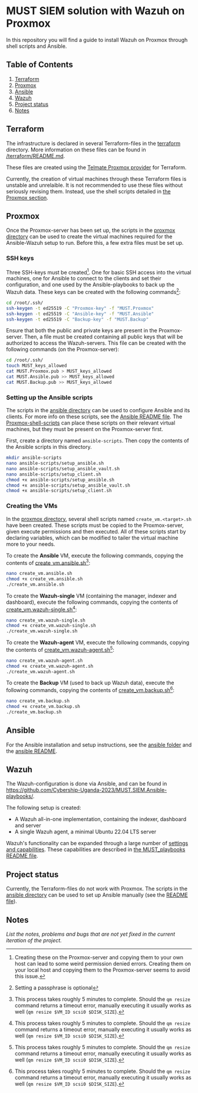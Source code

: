 # MUST SIEM solution with Wazuh on Proxmox

In this repository you will find a guide to install Wazuh on Proxmox through shell scripts and Ansible.

## Table of Contents

1. [Terraform](#terraform)
2. [Proxmox](#proxmox)
3. [Ansible](#ansible)
4. [Wazuh](#wazuh)
5. [Project status](#project-status)
6. [Notes](#notes)

## Terraform

The infrastructure is declared in several Terraform-files in the [terraform](/terraform/) directory. 
More information on these files can be found in [/terraform/README.md](/terraform/README.md).

These files are created using the [Telmate Proxmox provider](https://registry.terraform.io/providers/Telmate/proxmox/latest/docs)
for Terraform.

Currently, the creation of virtual machines through these Terraform files is unstable and unrelaible.
It is not recommended to use these files without seriously revising them.
Instead, use the shell scripts detailed in [the Proxmox section](#proxmox).


## Proxmox

Once the Proxmox-server has been set up, the scripts in the [proxmox directory](/proxmox/) can be used to create the virtual machines required for the Ansible-Wazuh setup to run. 
Before this, a few extra files must be set up.

### SSH keys

Three SSH-keys must be created[^12]. 
One for basic SSH access into the virtual machines,
one for Ansible to connect to the clients and set their configuration,
and one used by the Ansible-playbooks to back up the Wazuh data.
These keys can be created with the following commands[^10]:

```Bash
cd /root/.ssh/
ssh-keygen -t ed25519 -C "Proxmox-key" -f "MUST.Proxmox"
ssh-keygen -t ed25519 -C "Ansible-key" -f "MUST.Ansible"
ssh-keygen -t ed25519 -C "Backup-key" -f "MUST.Backup"
```

Ensure that both the public and private keys are present in the Proxmox-server.
Then, a file must be created containing all public keys that will be authorized to access the Wazuh-servers.
This file can be created with the following commands (on the Proxmox-server):
```Bash
cd /root/.ssh/
touch MUST_keys_allowed
cat MUST.Proxmox.pub > MUST_keys_allowed
cat MUST.Ansible.pub >> MUST_keys_allowed
cat MUST.Backup.pub >> MUST_keys_allowed
```

### Setting up the Ansible scripts

The scripts in the [ansible directory](/ansible/) can be used to configure Ansible and its clients.
For more info on these scripts, see the [Ansible README file](/ansible/README.md).
The [Proxmox-shell-scripts](/proxmox/) can place these scripts on their relevant virtual machines,
but they must be present on the Proxmox-server first.

First, create a directory named `ansible-scripts`.
Then copy the contents of the Ansible scripts in this directory.

```Bash
mkdir ansible-scripts
nano ansible-scripts/setup_ansible.sh
nano ansible-scripts/setup_ansible_vault.sh
nano ansible-scripts/setup_client.sh
chmod +x ansible-scripts/setup_ansible.sh
chmod +x ansible-scripts/setup_ansible_vault.sh
chmod +x ansible-scripts/setup_client.sh
```

### Creating the VMs

In the [proxmox directory](/proxmox/), several shell scripts named `create_vm.<target>.sh` have been created.
These scripts must be copied to the Proxmox-server, given execute permissions and then executed.
All of these scripts start by declaring variables, which can be modified to tailer the virtual machine more to your needs.

To create the **Ansible** VM, execute the following commands, copying the contents of [create_vm.ansible.sh](/proxmox/create_vm.ansible.sh)[^11]:

```Bash
nano create_vm.ansible.sh
chmod +x create_vm.ansible.sh
./create_vm.ansible.sh
```

To create the **Wazuh-single** VM (containing the manager, indexer and dashboard), execute the following commands, copying the contents of [create_vm.wazuh-single.sh](/proxmox/create_vm.wazuh-single.sh)[^11]:

```Bash
nano create_vm.wazuh-single.sh
chmod +x create_vm.wazuh-single.sh
./create_vm.wazuh-single.sh
```

To create the **Wazuh-agent** VM, execute the following commands, copying the contents of [create_vm.wazuh-agent.sh](/proxmox/create_vm.wazuh-agent.sh)[^11]:

```Bash
nano create_vm.wazuh-agent.sh
chmod +x create_vm.wazuh-agent.sh
./create_vm.wazuh-agent.sh
```

To create the **Backup** VM (used to back up Wazuh data), execute the following commands, copying the contents of [create_vm.backup.sh](/proxmox/create_vm.backup.sh)[^11]:

```Bash
nano create_vm.backup.sh
chmod +x create_vm.backup.sh
./create_vm.backup.sh
```

## Ansible

For the Ansible installation and setup instructions, see the [ansible folder](/ansible/) and the [ansible README](/ansible/README.md).

## Wazuh

The Wazuh-configuration is done via Ansible, and can be found in https://github.com/Cybership-Uganda-2023/MUST.SIEM.Ansible-playbooks/. 

The following setup is created:

- A Wazuh all-in-one implementation, containing the indexer, dashboard and server
- A single Wazuh agent, a minimal Ubuntu 22.04 LTS server

Wazuh's functionality can be expanded through a large number of [settings and capabilities](https://documentation.wazuh.com/current/user-manual/capabilities/index.html). These capabilities are described in [the MUST_playbooks README file](https://github.com/Cybership-Uganda-2023/MUST.SIEM.Ansible-playbooks/blob/main/README.md).


## Project status

Currently, the Terraform-files do not work with Proxmox. The scripts in the [ansible directory](/ansible/) can be used to set up Ansible manually (see the [README file](/ansible/README.md)).

## Notes
*List the notes, problems and bugs that are not yet fixed in the current iteration of the project.*

[^1]: The password must have a length between 8 and 64 characters and contain at least one upper and lower case letter, a number and a symbol(.*+?-)

[^2]: For security reasons, this file is not added to the repository (it is excluded through [.gitignore](/.gitignore)). The user will have to add this file manually. To see an example of this file, see [.env.example](/terraform/.env.example)

[^3]: If you do not have a VirusTotal API key, set it to 'placeholder'

[^4]: You can generate a key pair on Windows by executing the following Powershell-command: `ssh-keygen -t ed25519 -C "MUST"`

[^5]: You can generate a token here: https://www.random.org/passwords/?num=1&len=24&format=plain&rnd=new

[^6]: The token ID is the ID you set when creating the token, also known as the Token name. The UUID is the Token Secret which was shown (once) after creating the token


[^8]: The name `VMs` is used in this example to represent the name of the Proxmox storage. You will need to modify this, based on your environment.

[^9]: The API Token ID needs to follow the following regex pattern: `(?^:[A-Za-z][A-Za-z0-9\.\-_]+)`

[^10]: Setting a passphrase is optional

[^11]: This process takes roughly 5 minutes to complete. Should the `qm resize` command returns a timeout error, manually executing it usually works as well (`qm resize $VM_ID scsi0 $DISK_SIZE`).

[^12]: Creating these on the Proxmox-server and copying them to your own host can lead to some weird permission denied errors. Creating them on your local host and copying them to the Proxmox-server seems to avoid this issue.